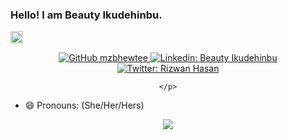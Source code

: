### Hello! I am Beauty Ikudehinbu. 

<img src="https://media.giphy.com/media/hvRJCLFzcasrR4ia7z/giphy.gif" width="20px" />


<div align="center">
    <p>
        <a href="https://github.com/mzbhewtee">
            <img src="https://img.shields.io/github/followers/mzbhewtee?label=follow&amp;style=social" 
                 alt="GitHub mzbhewtee" 
            />
        </a>
        <a href="https://www.linkedin.com/in/beauty-ikudehinbu/">
            <img src="https://img.shields.io/badge/-beauty-ikudehinbu-blue?style=flat-square&amp;logo=Linkedin&amp;logoColor=white&amp;link=https://www.linkedin.com/in/beauty-ikudehinbu/" 
                 alt="Linkedin: Beauty Ikudehinbu" 
            />
        </a>
        <a href="https://twitter.com/Linux_Saikat">
            <img src="https://img.shields.io/twitter/follow/Linux_Saikat?style=social" 
                 alt="Twitter: Rizwan Hasan" 
            />
        </a>
        
    </p>
</div>

<!-- ## Working as a Software Engineer (Full-time) at <a href="https://clear.ml"><img src="https://clearml.b-cdn.net/wp-content/uploads/2020/12/clearml-logo.svg" width="128px" alt="ClearML" /></a> -->


<!-- - 📫 How to reach me: mail -->
- 😄 Pronouns: (She/Her/Hers)
<!-- - ⚡ Fun fact: I love anime, manga, light-novel, mus. -->

<div align="center">
    <p>
        <img src="https://github-readme-stats.vercel.app/api?username=mzbhewtee&hide=issues&count_private=true&&hide_border=true&include_all_commits=false&show_icons=true&theme=calm" 
        />
    </p>
</div>
